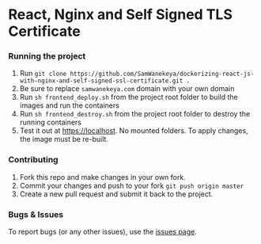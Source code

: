# React, Nginx and Self Signed TLS Certificate

### Running the project
1. Run `git clone https://github.com/SamWanekeya/dockerizing-react-js-with-nginx-and-self-signed-ssl-certificate.git .`
2. Be sure to replace `samwanekeya.com` domain with your own domain
4. Run `sh frontend_deploy.sh` from the project root folder to build the images and run the containers
5. Run `sh frontend_destroy.sh` from the project root folder to destroy the running containers
6. Test it out at [https://localhost](https://localhost). No mounted folders. To apply changes, the image must be re-built.


### Contributing

1. Fork this repo and make changes in your own fork.
2. Commit your changes and push to your fork `git push origin master`
3. Create a new pull request and submit it back to the project.


### Bugs & Issues

To report bugs (or any other issues), use the [issues page](https://github.com/Wanekeya/safe-secure-password-generator/issues).
